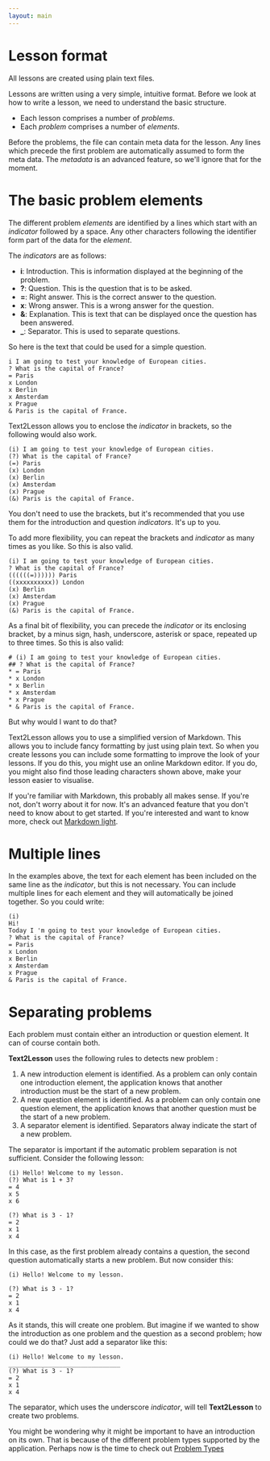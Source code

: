 ```yaml
---
layout: main
---
```


# Lesson format

All lessons are created using plain text files.

Lessons are written using a very simple, intuitive format. Before we look at how
to write a lesson, we need to understand the basic structure.

- Each lesson comprises a number of _problems_.
- Each _problem_ comprises a number of _elements_.

Before the problems, the file can contain meta data for the lesson. Any lines
which precede the first problem are automatically assumed to form the meta data.
The _metadata_ is an advanced feature, so we'll ignore that for the moment.

# The basic problem elements

The different problem _elements_ are identified by a lines which start with an
_indicator_ followed by a space. Any other characters following the identifier form
part of the data for the _element_.

The _indicators_ are as follows:

- **i**: Introduction. This is information displayed at the beginning of the
  problem.
- **?**: Question. This is the question that is to be asked.
- **=**: Right answer. This is the correct answer to the question.
- **x**: Wrong answer. This is a wrong answer for the question.
- **&**: Explanation. This is text that can be displayed once the question has
  been answered.
- **\_**: Separator. This is used to separate questions.

So here is the text that could be used for a simple question.

```
i I am going to test your knowledge of European cities.
? What is the capital of France?
= Paris
x London
x Berlin
x Amsterdam
x Prague
& Paris is the capital of France.
```

Text2Lesson allows you to enclose the _indicator_ in brackets, so
the following would also work.

```
(i) I am going to test your knowledge of European cities.
(?) What is the capital of France?
(=) Paris
(x) London
(x) Berlin
(x) Amsterdam
(x) Prague
(&) Paris is the capital of France.
```

You don't need to use the brackets, but it's recommended that you use them for the
introduction and question _indicators_. It's up to you.

To add more flexibility, you can repeat the brackets and
_indicator_ as many times as you like. So this is also valid.

```
(i) I am going to test your knowledge of European cities.
? What is the capital of France?
((((((=)))))) Paris
((xxxxxxxxxx)) London
(x) Berlin
(x) Amsterdam
(x) Prague
(&) Paris is the capital of France.
```

As a final bit of flexibility, you can precede the _indicator_ or
its enclosing bracket, by a minus sign, hash, underscore, asterisk or space,
repeated up to three times. So this is also valid:

```
# (i) I am going to test your knowledge of European cities.
## ? What is the capital of France?
* = Paris
* x London
* x Berlin
* x Amsterdam
* x Prague
* & Paris is the capital of France.
```

But why would I want to do that?

Text2Lesson allows you to use a simplified version of Markdown. This allows you
to include fancy formatting by just using plain text. So when you create lessons
you can include some formatting to improve the look of your lessons. If you do
this, you might use an online Markdown editor. If you do, you might also find
those leading characters shown above, make your lesson easier to visualise.

If you're familiar with Markdown, this probably all makes sense. If you're not,
don't worry about it for now. It's an advanced feature that you don't need to
know about to get started. If you're interested and want to know more, check out
[Markdown light](./markdown-light).

# Multiple lines

In the examples above, the text for each element has been included on the same
line as the _indicator_, but this is not necessary. You can
include multiple lines for each element and they will automatically be joined
together. So you could write:

```
(i)
Hi!
Today I 'm going to test your knowledge of European cities.
? What is the capital of France?
= Paris
x London
x Berlin
x Amsterdam
x Prague
& Paris is the capital of France.
```

# Separating problems

Each problem must contain either an introduction or question element. It can of
course contain both.

**Text2Lesson** uses the following rules to detects new problem :

1. A new introduction element is identified. As a problem can only contain one
   introduction element, the application knows that another introduction must be
   the start of a new problem.
1. A new question element is identified. As a problem can only contain one
   question element, the application knows that another question must be the
   start of a new problem.
1. A separator element is identified. Separators alway indicate the start of a
   new problem.

The separator is important if the automatic problem separation is not
sufficient. Consider the following lesson:

```
(i) Hello! Welcome to my lesson.
(?) What is 1 + 3?
= 4
x 5
x 6

(?) What is 3 - 1?
= 2
x 1
x 4
```

In this case, as the first problem already contains a question, the second
question automatically starts a new problem. But now consider this:

```
(i) Hello! Welcome to my lesson.

(?) What is 3 - 1?
= 2
x 1
x 4
```

As it stands, this will create one problem. But imagine if we wanted to show the
introduction as one problem and the question as a second problem; how could we
do that? Just add a separator like this:

```
(i) Hello! Welcome to my lesson.
_______________________________
(?) What is 3 - 1?
= 2
x 1
x 4
```

The separator, which uses the underscore _indicator_, will tell
**Text2Lesson** to create two problems.

You might be wondering why it might be important to have an introduction on its
own. That is because of the different problem types supported by the
application. Perhaps now is the time to check out
[Problem Types](problem-types/md)
